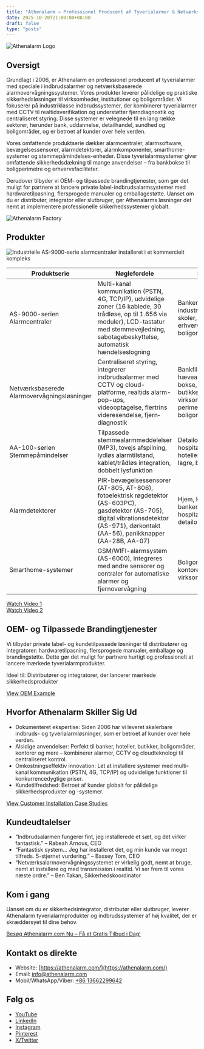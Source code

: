 ```yaml
---
title: "Athenalarm – Professionel Producent af Tyverialarmer & Netværksbaserede Alarmovervågningsløsninger"
date: 2025-10-20T21:00:00+08:00
draft: false
type: "posts"
---
```


![Athenalarm Logo](https://athenalarm.com/wp-content/uploads/2025/05/athenalarm_home.png)

## Oversigt

Grundlagt i 2006, er Athenalarm en professionel producent af tyverialarmer med speciale i indbrudsalarmer og netværksbaserede alarmovervågningssystemer. Vores produkter leverer pålidelige og praktiske sikkerhedsløsninger til virksomheder, institutioner og boligområder. Vi fokuserer på industriklasse indbrudssystemer, der kombinerer tyverialarmer med CCTV til realtidsverifikation og understøtter fjern­diagnostik og centraliseret styring. Disse systemer er velegnede til en lang række sektorer, herunder bank, uddannelse, detailhandel, sundhed og boligområder, og er betroet af kunder over hele verden.

Vores omfattende produktserie dækker alarmcentraler, alarmsoftware, bevægelsessensorer, alarmdetektorer, alarmkomponenter, smarthome-systemer og stemmepåmindelses-enheder. Disse tyverialarmsystemer giver omfattende sikkerhedsdækning til mange anvendelser – fra bankbokse til boligperimetre og erhvervsfaciliteter.

Derudover tilbyder vi OEM- og tilpassede brandingtjenester, som gør det muligt for partnere at lancere private label-indbrudsalarmsystemer med hardwaretilpasning, flersprogede manualer og emballagestøtte. Uanset om du er distributør, integrator eller slutbruger, gør Athenalarms løsninger det nemt at implementere professionelle sikkerhedssystemer globalt.

![Athenalarm Factory](https://athenalarm.com/wp-content/uploads/2022/05/Athenalarm-factory-03-540.jpg)

## Produkter

![Industrielle AS-9000-serie alarmcentraler installeret i et kommercielt kompleks](https://athenalarm.com/wp-content/uploads/2022/05/Athenalarm-burglar-alarms-1024.jpg)

| Produktserie | Nøglefordele | Ideel til |
|--------------|--------------|-----------|
| AS-9000-serien Alarmcentraler | Multi-kanal kommunikation (PSTN, 4G, TCP/IP), udvidelige zoner (16 kablede, 30 trådløse, op til 1.656 via moduler), LCD-tastatur med stemmevejledning, sabotagebeskyttelse, automatisk hændelseslogning | Banker, industriparker, skoler, erhvervskomplekser, boligområder |
| Netværksbaserede Alarmovervågningsløsninger | Centraliseret styring, integrerer indbrudsalarmer med CCTV og cloud-platforme, realtids alarm-pop-ups, videooptagelse, flertrins videresendelse, fjern­diagnostik | Bankfilialer, hæveautomater, bokse, hoteller, butikker, virksomheder, perimetre, boligområder |
| AA-100-serien Stemmepåmindelser | Tilpassede stemmealarmmeddelelser (MP3), tovejs afspilning, lydløs alarmtilstand, kablet/trådløs integration, dobbelt lysfunktion | Detailområder, hospitaler, kontorer, hoteller, banker, lagre, boliger |
| Alarmdetektorer | PIR-bevægelsessensorer (AT-805, AT-806), fotoelektrisk røgdetektor (AS-603PC), gasdetektor (AS-705), digital vibrationsdetektor (AS-971), dørkontakt (AA-56), panikknapper (AA-28B, AA-07) | Hjem, kontorer, banker, hoteller, hospitaler, lagre, detailområder |
| Smarthome-systemer | GSM/WIFI-alarmsystem (AS-6000), integreres med andre sensorer og centraler for automatiske alarmer og fjernovervågning | Boligområder, kontorer, små virksomheder |

[Watch Video 1](https://www.youtube.com/watch?v=fxNFCblKrTA)  
[Watch Video 2](https://www.youtube.com/watch?v=FouMQpGDZNk)

## OEM- og Tilpassede Brandingtjenester

Vi tilbyder private label- og kundetilpassede løsninger til distributører og integratorer: hardwaretilpasning, flersprogede manualer, emballage og brandingstøtte. Dette gør det muligt for partnere hurtigt og professionelt at lancere mærkede tyverialarmprodukter.

Ideel til: Distributører og integratorer, der lancerer mærkede sikkerhedsprodukter

[View OEM Example](https://www.instagram.com/p/CTj0hpEjxJ0/)

## Hvorfor Athenalarm Skiller Sig Ud

- Dokumenteret ekspertise: Siden 2006 har vi leveret skalerbare indbruds- og tyverialarmløsninger, som er betroet af kunder over hele verden.  
- Alsidige anvendelser: Perfekt til banker, hoteller, butikker, boligområder, kontorer og mere – kombinerer alarmer, CCTV og cloudteknologi til centraliseret kontrol.  
- Omkostningseffektiv innovation: Let at installere systemer med multi-kanal kommunikation (PSTN, 4G, TCP/IP) og udvidelige funktioner til konkurrencedygtige priser.  
- Kundetilfredshed: Betroet af kunder globalt for pålidelige sikkerhedsprodukter og -systemer.

[View Customer Installation Case Studies](https://www.instagram.com/p/DJ0VWautwqA/?img_index=2)

## Kundeudtalelser

- “Indbrudsalarmen fungerer fint, jeg installerede et sæt, og det virker fantastisk.” – Rabeah Arnous, CEO  
- “Fantastisk system… Jeg har installeret det, og min kunde var meget tilfreds. 5-stjernet vurdering.” – Bassey Tom, CEO  
- “Netværksalarmovervågningssystemet er virkelig godt, nemt at bruge, nemt at installere og med transmission i realtid. Vi ser frem til vores næste ordre.” – Ben Takan, Sikkerhedskoordinator

## Kom i gang

Uanset om du er sikkerhedsintegrator, distributør eller slutbruger, leverer Athenalarm tyverialarmprodukter og indbrudssystemer af høj kvalitet, der er skræddersyet til dine behov.

[Besøg Athenalarm.com Nu – Få et Gratis Tilbud i Dag!](https://athenalarm.com/)

## Kontakt os direkte

- Website: [https://athenalarm.com/](https://athenalarm.com/)  
- Email: [info@athenalarm.com](mailto:info@athenalarm.com)  
- Mobil/WhatsApp/Viber: [+86 13662299642](https://api.whatsapp.com/send?phone=8613662299642)

## Følg os

- [YouTube](https://www.youtube.com/channel/UCP0_Wg3aylBn69eBIH2Fazg)  
- [LinkedIn](https://www.linkedin.com/company/athenalarm/)  
- [Instagram](https://www.instagram.com/athenalarm/)  
- [Pinterest](https://www.pinterest.com/athenalarm/)  
- [X/Twitter](https://x.com/Athenalarm)